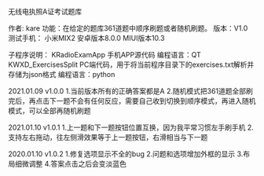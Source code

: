 无线电执照A证考试题库

作者: kare
功能：在给定的题库361道题中顺序刷题或者随机刷题。
版本：V1.0
测试手机：
	小米MIX2 
	安卓版本8.0.0 
	MIUI版本10.3

子程序说明：
	KRadioExamApp 手机APP源代码
		编程语言：QT
	KWXD_ExercisesSplit PC端代码，用于将当前程序目录下的exercises.txt解析并存储为json格式
		编程语言：python

2021.01.09 v1.0.0
1.当前版本所有的正确答案都是A
2.随机模式把361道题全部刷完后，再点击下一题不会有任何反应，需要自己收到切换到顺序模式，再进入随机模式，可以全部再随机刷题

2021.01.10 v1.0.1
1.上一题和下一题按钮位置互换，因为我平常习惯左手刷手机
2.支持左右拖动，往左侧滑效果等于上一题按钮，右滑相当与下一题

2020.01.10 v1.0.2
1.修复选项显示不全的bug
2.问题和选项增加外框的显示
3.布局细微调整
4.答案点击之后会变淡蓝色
